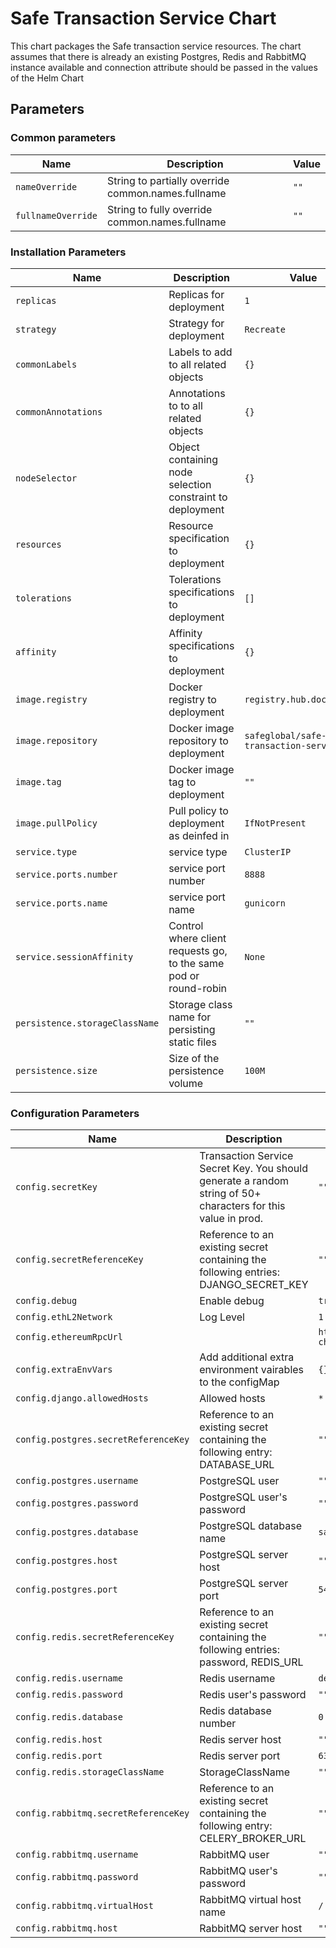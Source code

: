 # Safe Transaction Service Chart

This chart packages the Safe transaction service resources. The chart assumes that there is already an existing Postgres, Redis and RabbitMQ instance available and connection attribute should be passed in the values of the Helm Chart

## Parameters

### Common parameters

| Name               | Description                                        | Value |
| ------------------ | -------------------------------------------------- | ----- |
| `nameOverride`     | String to partially override common.names.fullname | `""`  |
| `fullnameOverride` | String to fully override common.names.fullname     | `""`  |

### Installation Parameters

| Name                           | Description                                                      | Value                                 |
| ------------------------------ | ---------------------------------------------------------------- | ------------------------------------- |
| `replicas`                     | Replicas for deployment                                          | `1`                                   |
| `strategy`                     | Strategy for deployment                                          | `Recreate`                            |
| `commonLabels`                 | Labels to add to all related objects                             | `{}`                                  |
| `commonAnnotations`            | Annotations to to all related objects                            | `{}`                                  |
| `nodeSelector`                 | Object containing node selection constraint to deployment        | `{}`                                  |
| `resources`                    | Resource specification to deployment                             | `{}`                                  |
| `tolerations`                  | Tolerations specifications to deployment                         | `[]`                                  |
| `affinity`                     | Affinity specifications to deployment                            | `{}`                                  |
| `image.registry`               | Docker registry to deployment                                    | `registry.hub.docker.com`             |
| `image.repository`             | Docker image repository to deployment                            | `safeglobal/safe-transaction-service` |
| `image.tag`                    | Docker image tag to deployment                                   | `""`                                  |
| `image.pullPolicy`             | Pull policy to deployment as deinfed in                          | `IfNotPresent`                        |
| `service.type`                 | service type                                                     | `ClusterIP`                           |
| `service.ports.number`         | service port number                                              | `8888`                                |
| `service.ports.name`           | service port name                                                | `gunicorn`                            |
| `service.sessionAffinity`      | Control where client requests go, to the same pod or round-robin | `None`                                |
| `persistence.storageClassName` | Storage class name for persisting static files                   | `""`                                  |
| `persistence.size`             | Size of the persistence volume                                   | `100M`                                |

### Configuration Parameters

| Name                                 | Description                                                                                                   | Value                                           |
| ------------------------------------ | ------------------------------------------------------------------------------------------------------------- | ----------------------------------------------- |
| `config.secretKey`                   | Transaction Service Secret Key. You should generate a random string of 50+ characters for this value in prod. | `""`                                            |
| `config.secretReferenceKey`          | Reference to an existing secret containing the following entries: DJANGO_SECRET_KEY                           | `""`                                            |
| `config.debug`                       | Enable debug                                                                                                  | `true`                                          |
| `config.ethL2Network`                | Log Level                                                                                                     | `1`                                             |
| `config.ethereumRpcUrl`              |                                                                                                               | `https://primary.gnosis-chain.rpc.hoprtech.net` |
| `config.extraEnvVars`                | Add additional extra environment vairables to the configMap                                                   | `{}`                                            |
| `config.django.allowedHosts`         | Allowed hosts                                                                                                 | `*`                                             |
| `config.postgres.secretReferenceKey` | Reference to an existing secret containing the following entry: DATABASE_URL                                  | `""`                                            |
| `config.postgres.username`           | PostgreSQL user                                                                                               | `""`                                            |
| `config.postgres.password`           | PostgreSQL user's password                                                                                    | `""`                                            |
| `config.postgres.database`           | PostgreSQL database name                                                                                      | `safe-transaction`                              |
| `config.postgres.host`               | PostgreSQL server host                                                                                        | `""`                                            |
| `config.postgres.port`               | PostgreSQL server port                                                                                        | `5432`                                          |
| `config.redis.secretReferenceKey`    | Reference to an existing secret containing the following entries: password, REDIS_URL                         | `""`                                            |
| `config.redis.username`              | Redis username                                                                                                | `default`                                       |
| `config.redis.password`              | Redis user's password                                                                                         | `""`                                            |
| `config.redis.database`              | Redis database number                                                                                         | `0`                                             |
| `config.redis.host`                  | Redis server host                                                                                             | `""`                                            |
| `config.redis.port`                  | Redis server port                                                                                             | `6379`                                          |
| `config.redis.storageClassName`      | StorageClassName                                                                                              | `""`                                            |
| `config.rabbitmq.secretReferenceKey` | Reference to an existing secret containing the following entry: CELERY_BROKER_URL                             | `""`                                            |
| `config.rabbitmq.username`           | RabbitMQ user                                                                                                 | `""`                                            |
| `config.rabbitmq.password`           | RabbitMQ user's password                                                                                      | `""`                                            |
| `config.rabbitmq.virtualHost`        | RabbitMQ virtual host name                                                                                    | `/`                                             |
| `config.rabbitmq.host`               | RabbitMQ server host                                                                                          | `""`                                            |
